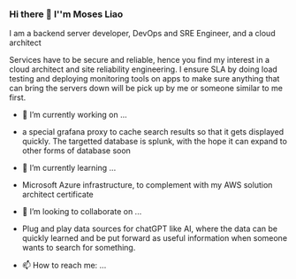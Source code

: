 ### Hi there 👋 I''m Moses Liao

I am a backend server developer, DevOps and SRE Engineer, and a cloud architect

Services have to be secure and reliable, hence you find my interest in a cloud architect and site reliability engineering. I ensure SLA by doing load testing and deploying monitoring tools on apps to make sure anything that can bring the servers down will be pick up by me or someone similar to me first.

- 🔭 I’m currently working on ...
* a special grafana proxy to cache search results so that it gets displayed quickly. The targetted database is splunk, with the hope it can expand to other forms of database soon

- 🌱 I’m currently learning ...
* Microsoft Azure infrastructure, to complement with my AWS solution architect certificate

- 👯 I’m looking to collaborate on ...
* Plug and play data sources for chatGPT like AI, where the data can be quickly learned and be put forward as useful information when someone wants to search for something.

- 📫 How to reach me: ...


<!--
**mosesliao/mosesliao** is a ✨ _special_ ✨ repository because its `README.md` (this file) appears on your GitHub profile.

Here are some ideas to get you started:

- 🔭 I’m currently working on ...
- 🌱 I’m currently learning ...
- 👯 I’m looking to collaborate on ...
- 🤔 I’m looking for help with ...
- 💬 Ask me about ...
- 📫 How to reach me: ...
- 😄 Pronouns: ...
- ⚡ Fun fact: ...
-->
